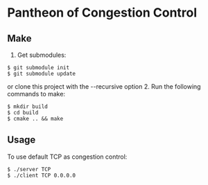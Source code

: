 # Pantheon of Congestion Control

## Make
1. Get submodules:
```
$ git submodule init
$ git submodule update
```
or clone this project with the --recursive option
2. Run the following commands to make:
```
$ mkdir build
$ cd build
$ cmake .. && make
```

## Usage
To use default TCP as congestion control:
```
$ ./server TCP
$ ./client TCP 0.0.0.0
```
